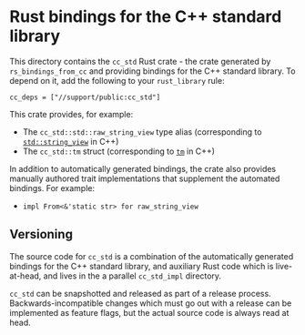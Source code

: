 # Rust bindings for the C++ standard library

This directory contains the `cc_std` Rust crate - the crate generated by
`rs_bindings_from_cc` and providing bindings for the C++ standard library. To
depend on it, add the following to your `rust_library` rule:

```
cc_deps = ["//support/public:cc_std"]
```

This crate provides, for example:

-   The `cc_std::std::raw_string_view` type alias (corresponding to
    [`std::string_view`](https://en.cppreference.com/w/cpp/header/string_view)
    in C++)
-   The `cc_std::tm` struct (corresponding to
    [`tm`](https://en.cppreference.com/w/c/chrono/tm) in C++)

In addition to automatically generated bindings, the crate also provides
manually authored trait implementations that supplement the automated bindings.
For example:

-   `impl From<&'static str> for raw_string_view`

## Versioning

The source code for `cc_std` is a combination of the automatically generated
bindings for the C++ standard library, and auxiliary Rust code which is
live-at-head, and lives in the a parallel `cc_std_impl` directory.

`cc_std` can be snapshotted and released as part of a release process.
Backwards-incompatible changes which must go out with a release can be
implemented as feature flags, but the actual source code is always read at head.
